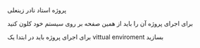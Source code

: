 پروژه استاد نادر زینعلی


برای اجرای پروژه آن را باید از همین صفحه بر روی سیستم خود کلون کنید

برای اجرای پروژه باید در ابتدا یک vittual enviroment بسازید
